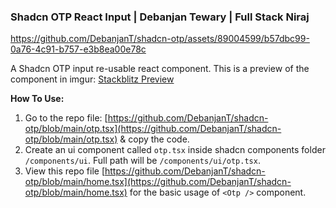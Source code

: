 ### Shadcn OTP React Input | Debanjan Tewary | Full Stack Niraj


https://github.com/DebanjanT/shadcn-otp/assets/89004599/b57dbc99-0a76-4c91-b757-e3b8ea00e78c


A Shadcn OTP input re-usable react component. This is a preview of the component in imgur: [Stackblitz Preview](https://stackblitz.com/edit/stackblitz-starters-bwsnly?file=app%2Fpage.tsx)

**How To Use:**

1. Go to the repo file: [https://github.com/DebanjanT/shadcn-otp/blob/main/otp.tsx](https://github.com/DebanjanT/shadcn-otp/blob/main/otp.tsx) & copy the code.
2. Create an ui component called `otp.tsx` inside shadcn components folder `/components/ui`. Full path will be `/components/ui/otp.tsx`.
3. View this repo file [https://github.com/DebanjanT/shadcn-otp/blob/main/home.tsx](https://github.com/DebanjanT/shadcn-otp/blob/main/home.tsx) for the basic usage of `<Otp />` component.
